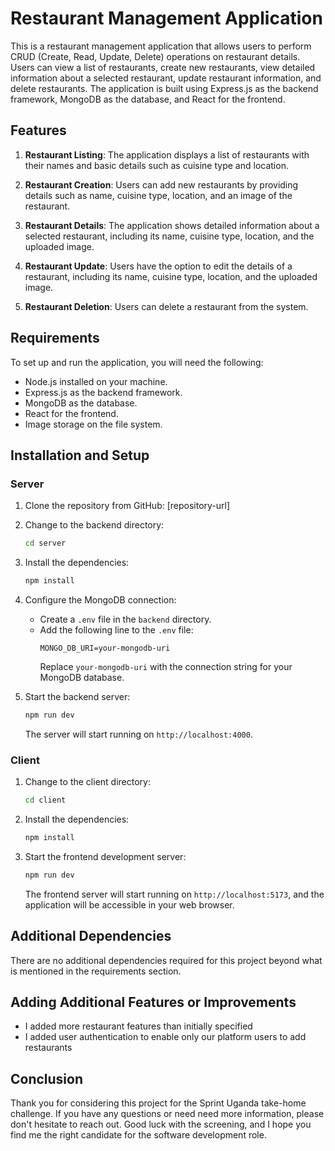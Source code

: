 # Restaurant Management Application

This is a restaurant management application that allows users to perform CRUD (Create, Read, Update, Delete) operations on restaurant details. Users can view a list of restaurants, create new restaurants, view detailed information about a selected restaurant, update restaurant information, and delete restaurants. The application is built using Express.js as the backend framework, MongoDB as the database, and React for the frontend.

## Features

1. **Restaurant Listing**: The application displays a list of restaurants with their names and basic details such as cuisine type and location.

2. **Restaurant Creation**: Users can add new restaurants by providing details such as name, cuisine type, location, and an image of the restaurant.

3. **Restaurant Details**: The application shows detailed information about a selected restaurant, including its name, cuisine type, location, and the uploaded image.

4. **Restaurant Update**: Users have the option to edit the details of a restaurant, including its name, cuisine type, location, and the uploaded image.

5. **Restaurant Deletion**: Users can delete a restaurant from the system.

## Requirements

To set up and run the application, you will need the following:

- Node.js installed on your machine.
- Express.js as the backend framework.
- MongoDB as the database.
- React for the frontend.
- Image storage on the file system.


## Installation and Setup

### Server

1. Clone the repository from GitHub: [repository-url]

2. Change to the backend directory:

   ```bash
   cd server
   ```

3. Install the dependencies:

   ```bash
   npm install
   ```

4. Configure the MongoDB connection:
   - Create a `.env` file in the `backend` directory.
   - Add the following line to the `.env` file:
     ```
     MONGO_DB_URI=your-mongodb-uri
     ```
     Replace `your-mongodb-uri` with the connection string for your MongoDB database.

5. Start the backend server:

   ```bash
   npm run dev
   ```

   The server will start running on `http://localhost:4000`.

### Client

1. Change to the client directory:

   ```bash
   cd client
   ```

2. Install the dependencies:

   ```bash
   npm install
   ```

3. Start the frontend development server:

   ```bash
   npm run dev
   ```

   The frontend server will start running on `http://localhost:5173`, and the application will be accessible in your web browser.

## Additional Dependencies

There are no additional dependencies required for this project beyond what is mentioned in the requirements section.

## Adding Additional Features or Improvements

- I added more restaurant features than initially specified
- I added user authentication to enable only our platform users to add restaurants

## Conclusion

Thank you for considering this project for the Sprint Uganda take-home challenge. If you have any questions or need need more information, please don't hesitate to reach out. Good luck with the screening, and I hope you find me the right candidate for the software development role.

[Omoding Daniel]: https://github.com/Darlio88
